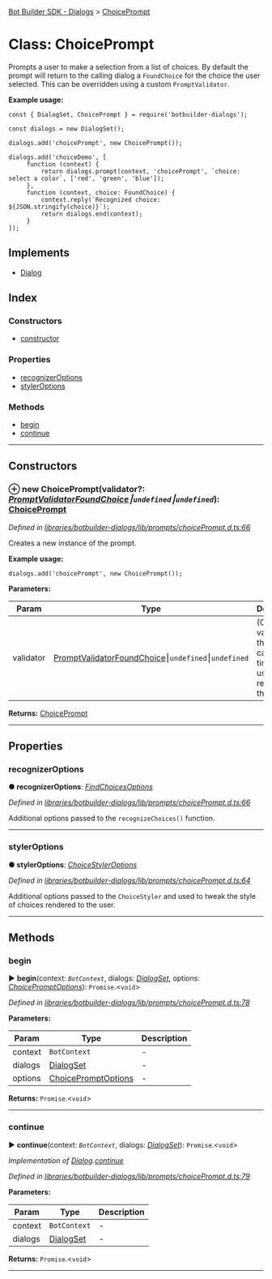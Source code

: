 [Bot Builder SDK - Dialogs](../README.md) > [ChoicePrompt](../classes/botbuilder_dialogs.choiceprompt.md)



# Class: ChoicePrompt


Prompts a user to make a selection from a list of choices. By default the prompt will return to the calling dialog a `FoundChoice` for the choice the user selected. This can be overridden using a custom `PromptValidator`.

**Example usage:**

    const { DialogSet, ChoicePrompt } = require('botbuilder-dialogs');

    const dialogs = new DialogSet();

    dialogs.add('choicePrompt', new ChoicePrompt());

    dialogs.add('choiceDemo', [
         function (context) {
             return dialogs.prompt(context, 'choicePrompt', `choice: select a color`, ['red', 'green', 'blue']);
         },
         function (context, choice: FoundChoice) {
             context.reply(`Recognized choice: ${JSON.stringify(choice)}`);
             return dialogs.end(context);
         }
    ]);

## Implements

* [Dialog](../interfaces/botbuilder_dialogs.dialog.md)

## Index

### Constructors

* [constructor](botbuilder_dialogs.choiceprompt.md#constructor)


### Properties

* [recognizerOptions](botbuilder_dialogs.choiceprompt.md#recognizeroptions)
* [stylerOptions](botbuilder_dialogs.choiceprompt.md#styleroptions)


### Methods

* [begin](botbuilder_dialogs.choiceprompt.md#begin)
* [continue](botbuilder_dialogs.choiceprompt.md#continue)



---
## Constructors
<a id="constructor"></a>


### ⊕ **new ChoicePrompt**(validator?: *[PromptValidator](../#promptvalidator)[FoundChoice]()⎮`undefined`⎮`undefined`*): [ChoicePrompt](botbuilder_dialogs.choiceprompt.md)


*Defined in [libraries/botbuilder-dialogs/lib/prompts/choicePrompt.d.ts:66](https://github.com/Microsoft/botbuilder-js/blob/071de25/libraries/botbuilder-dialogs/lib/prompts/choicePrompt.d.ts#L66)*



Creates a new instance of the prompt.

**Example usage:**

    dialogs.add('choicePrompt', new ChoicePrompt());


**Parameters:**

| Param | Type | Description |
| ------ | ------ | ------ |
| validator | [PromptValidator](../#promptvalidator)[FoundChoice]()⎮`undefined`⎮`undefined`   |  (Optional) validator that will be called each time the user responds to the prompt. |





**Returns:** [ChoicePrompt](botbuilder_dialogs.choiceprompt.md)

---


## Properties
<a id="recognizeroptions"></a>

###  recognizerOptions

**●  recognizerOptions**:  *[FindChoicesOptions]()* 

*Defined in [libraries/botbuilder-dialogs/lib/prompts/choicePrompt.d.ts:66](https://github.com/Microsoft/botbuilder-js/blob/071de25/libraries/botbuilder-dialogs/lib/prompts/choicePrompt.d.ts#L66)*



Additional options passed to the `recognizeChoices()` function.




___

<a id="styleroptions"></a>

###  stylerOptions

**●  stylerOptions**:  *[ChoiceStylerOptions]()* 

*Defined in [libraries/botbuilder-dialogs/lib/prompts/choicePrompt.d.ts:64](https://github.com/Microsoft/botbuilder-js/blob/071de25/libraries/botbuilder-dialogs/lib/prompts/choicePrompt.d.ts#L64)*



Additional options passed to the `ChoiceStyler` and used to tweak the style of choices rendered to the user.




___


## Methods
<a id="begin"></a>

###  begin

► **begin**(context: *`BotContext`*, dialogs: *[DialogSet](botbuilder_dialogs.dialogset.md)*, options: *[ChoicePromptOptions](../interfaces/botbuilder_dialogs.choicepromptoptions.md)*): `Promise`.<`void`>



*Defined in [libraries/botbuilder-dialogs/lib/prompts/choicePrompt.d.ts:78](https://github.com/Microsoft/botbuilder-js/blob/071de25/libraries/botbuilder-dialogs/lib/prompts/choicePrompt.d.ts#L78)*



**Parameters:**

| Param | Type | Description |
| ------ | ------ | ------ |
| context | `BotContext`   |  - |
| dialogs | [DialogSet](botbuilder_dialogs.dialogset.md)   |  - |
| options | [ChoicePromptOptions](../interfaces/botbuilder_dialogs.choicepromptoptions.md)   |  - |





**Returns:** `Promise`.<`void`>





___

<a id="continue"></a>

###  continue

► **continue**(context: *`BotContext`*, dialogs: *[DialogSet](botbuilder_dialogs.dialogset.md)*): `Promise`.<`void`>



*Implementation of [Dialog](../interfaces/botbuilder_dialogs.dialog.md).[continue](../interfaces/botbuilder_dialogs.dialog.md#continue)*

*Defined in [libraries/botbuilder-dialogs/lib/prompts/choicePrompt.d.ts:79](https://github.com/Microsoft/botbuilder-js/blob/071de25/libraries/botbuilder-dialogs/lib/prompts/choicePrompt.d.ts#L79)*



**Parameters:**

| Param | Type | Description |
| ------ | ------ | ------ |
| context | `BotContext`   |  - |
| dialogs | [DialogSet](botbuilder_dialogs.dialogset.md)   |  - |





**Returns:** `Promise`.<`void`>





___


